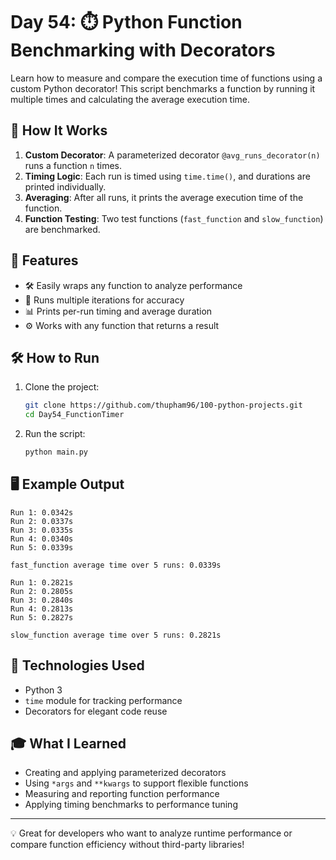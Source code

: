 # Day 54: ⏱️ Python Function Benchmarking with Decorators

Learn how to measure and compare the execution time of functions using a custom Python decorator! This script benchmarks a function by running it multiple times and calculating the average execution time.

## 🚀 How It Works

1. **Custom Decorator**: A parameterized decorator `@avg_runs_decorator(n)` runs a function `n` times.
2. **Timing Logic**: Each run is timed using `time.time()`, and durations are printed individually.
3. **Averaging**: After all runs, it prints the average execution time of the function.
4. **Function Testing**: Two test functions (`fast_function` and `slow_function`) are benchmarked.

## 🧠 Features

* 🛠️ Easily wraps any function to analyze performance
* 🔁 Runs multiple iterations for accuracy
* 📊 Prints per-run timing and average duration
* ⚙️ Works with any function that returns a result

## 🛠️ How to Run

1. Clone the project:

   ```bash
   git clone https://github.com/thupham96/100-python-projects.git
   cd Day54_FunctionTimer
   ```

2. Run the script:

   ```bash
   python main.py
   ```

## 🖥️ Example Output

```
Run 1: 0.0342s
Run 2: 0.0337s
Run 3: 0.0335s
Run 4: 0.0340s
Run 5: 0.0339s

fast_function average time over 5 runs: 0.0339s

Run 1: 0.2821s
Run 2: 0.2805s
Run 3: 0.2840s
Run 4: 0.2813s
Run 5: 0.2827s

slow_function average time over 5 runs: 0.2821s
```

## 🧪 Technologies Used

* Python 3
* `time` module for tracking performance
* Decorators for elegant code reuse

## 🎓 What I Learned

* Creating and applying parameterized decorators
* Using `*args` and `**kwargs` to support flexible functions
* Measuring and reporting function performance
* Applying timing benchmarks to performance tuning

---

💡 Great for developers who want to analyze runtime performance or compare function efficiency without third-party libraries!
